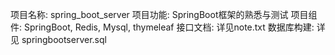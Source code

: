 
项目名称: spring_boot_server
项目功能: SpringBoot框架的熟悉与测试
项目组件: SpringBoot, Redis, Mysql, thymeleaf
接口文档: 详见note.txt
数据库构建: 详见 springbootserver.sql
